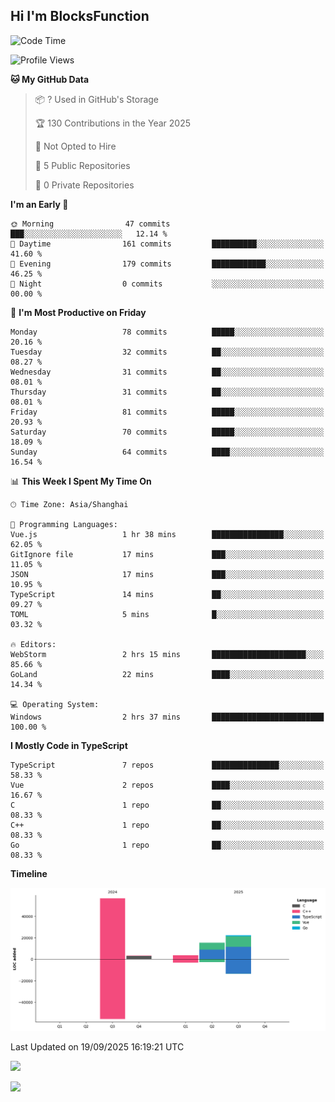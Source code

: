## Hi I'm BlocksFunction

 <!--START_SECTION:waka-->
![Code Time](http://img.shields.io/badge/Code%20Time-33%20hrs%2036%20mins-blue)

![Profile Views](http://img.shields.io/badge/Profile%20Views-15-blue)

**🐱 My GitHub Data** 

> 📦 ? Used in GitHub's Storage 
 > 
> 🏆 130 Contributions in the Year 2025
 > 
> 🚫 Not Opted to Hire
 > 
> 📜 5 Public Repositories 
 > 
> 🔑 0 Private Repositories 
 > 
**I'm an Early 🐤** 

```text
🌞 Morning                47 commits          ███░░░░░░░░░░░░░░░░░░░░░░   12.14 % 
🌆 Daytime                161 commits         ██████████░░░░░░░░░░░░░░░   41.60 % 
🌃 Evening                179 commits         ████████████░░░░░░░░░░░░░   46.25 % 
🌙 Night                  0 commits           ░░░░░░░░░░░░░░░░░░░░░░░░░   00.00 % 
```
📅 **I'm Most Productive on Friday** 

```text
Monday                   78 commits          █████░░░░░░░░░░░░░░░░░░░░   20.16 % 
Tuesday                  32 commits          ██░░░░░░░░░░░░░░░░░░░░░░░   08.27 % 
Wednesday                31 commits          ██░░░░░░░░░░░░░░░░░░░░░░░   08.01 % 
Thursday                 31 commits          ██░░░░░░░░░░░░░░░░░░░░░░░   08.01 % 
Friday                   81 commits          █████░░░░░░░░░░░░░░░░░░░░   20.93 % 
Saturday                 70 commits          █████░░░░░░░░░░░░░░░░░░░░   18.09 % 
Sunday                   64 commits          ████░░░░░░░░░░░░░░░░░░░░░   16.54 % 
```


📊 **This Week I Spent My Time On** 

```text
🕑︎ Time Zone: Asia/Shanghai

💬 Programming Languages: 
Vue.js                   1 hr 38 mins        ████████████████░░░░░░░░░   62.05 % 
GitIgnore file           17 mins             ███░░░░░░░░░░░░░░░░░░░░░░   11.05 % 
JSON                     17 mins             ███░░░░░░░░░░░░░░░░░░░░░░   10.95 % 
TypeScript               14 mins             ██░░░░░░░░░░░░░░░░░░░░░░░   09.27 % 
TOML                     5 mins              █░░░░░░░░░░░░░░░░░░░░░░░░   03.32 % 

🔥 Editors: 
WebStorm                 2 hrs 15 mins       █████████████████████░░░░   85.66 % 
GoLand                   22 mins             ████░░░░░░░░░░░░░░░░░░░░░   14.34 % 

💻 Operating System: 
Windows                  2 hrs 37 mins       █████████████████████████   100.00 % 
```

**I Mostly Code in TypeScript** 

```text
TypeScript               7 repos             ███████████████░░░░░░░░░░   58.33 % 
Vue                      2 repos             ████░░░░░░░░░░░░░░░░░░░░░   16.67 % 
C                        1 repo              ██░░░░░░░░░░░░░░░░░░░░░░░   08.33 % 
C++                      1 repo              ██░░░░░░░░░░░░░░░░░░░░░░░   08.33 % 
Go                       1 repo              ██░░░░░░░░░░░░░░░░░░░░░░░   08.33 % 
```



**Timeline**

![Lines of Code chart](https://raw.githubusercontent.com/BlocksFunction/BlocksFunction/main/assets/bar_graph.png)


 Last Updated on 19/09/2025 16:19:21 UTC
<!--END_SECTION:waka-->

![](https://github-readme-stats.vercel.app/api?username=BlocksFunction&show_icons=true&include_all_commits=true&include_orgs=true&count_private=true)

![](https://github-readme-stats.vercel.app/api/top-langs/?username=BlocksFunction&layout=compact)
